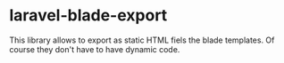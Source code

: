 # laravel-blade-export

This library allows to export as static HTML fiels the blade templates. Of course they don't have to have dynamic code.
